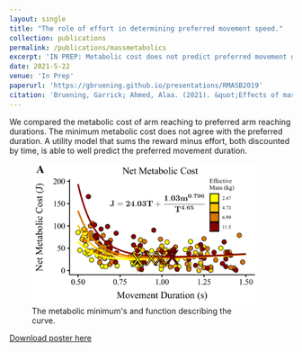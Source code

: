 ```yaml
---
layout: single
title: "The role of effort in determining preferred movement speed."
collection: publications
permalink: /publications/massmetabolics
excerpt: 'IN PREP: Metabolic cost does not predict preferred movement duration. Using a utility model we can reasonably predict movements across experiments.'
date: 2021-5-22
venue: 'In Prep'
paperurl: 'https://gbruening.github.io/presentations/RMASB2019'
citation: 'Bruening, Garrick; Ahmed, Alaa. (2021). &quot;Effects of mass on metabolic cost of arm reaching.&quot; <i>IN PREP</i>.'
---
```


We compared the metabolic cost of arm reaching to preferred arm reaching durations. The minimum metabolic cost does not agree with the preferred duration. A utility model that sums the reward minus effort, both discounted by time, is able to well predict the preferred movement duration.
<figure class ="align-center" style = 'width: 400px'>
    <a href="/images/RMASB2019/metpoweronly.png"><img src="/images/RMASB2019/metpoweronly.png"></a>
    <figcaption>The metabolic minimum's and function describing the curve.</figcaption>
</figure>

[Download poster here](https://gbruening.github.io/presentations/RMASB2019)

<!-- Recommended citation: Bruening, Garrick; Ahmed, Alaa. (2019). "Effects of mass on metabolic cost of arm reaching." <i>Journal 1</i>. 1(3). -->